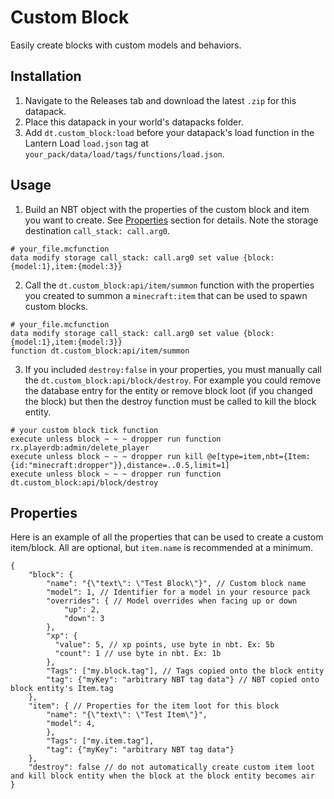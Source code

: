 # Custom Block

Easily create blocks with custom models and behaviors.

## Installation

1. Navigate to the Releases tab and download the latest `.zip` for this datapack.
2. Place this datapack in your world's datapacks folder.
3. Add `dt.custom_block:load` before your datapack's load function in the Lantern Load `load.json` tag at `your_pack/data/load/tags/functions/load.json`.

## Usage

1. Build an NBT object with the properties of the custom block and item you want to create. See [Properties](#Properties) section for details. Note the storage destination `call_stack: call.arg0`.
```mcfunction
# your_file.mcfunction
data modify storage call_stack: call.arg0 set value {block:{model:1},item:{model:3}}
```
2. Call the `dt.custom_block:api/item/summon` function with the properties you created to summon a `minecraft:item` that can be used to spawn custom blocks.
```mcfunction
# your_file.mcfunction
data modify storage call_stack: call.arg0 set value {block:{model:1},item:{model:3}}
function dt.custom_block:api/item/summon
```
3. If you included `destroy:false` in your properties, you must manually call the `dt.custom_block:api/block/destroy`. For example you could remove the database entry for the entity or remove block loot (if you changed the block) but then the destroy function must be called to kill the block entity.
```mcfunction
# your custom block tick function
execute unless block ~ ~ ~ dropper run function rx.playerdb:admin/delete_player
execute unless block ~ ~ ~ dropper run kill @e[type=item,nbt={Item:{id:"minecraft:dropper"}},distance=..0.5,limit=1]
execute unless block ~ ~ ~ dropper run function dt.custom_block:api/block/destroy
```
## Properties
Here is an example of all the properties that can be used to create a custom item/block. All are optional, but `item.name` is recommended at a minimum.
```jsonc
{
    "block": {
        "name": "{\"text\": \"Test Block\"}", // Custom block name
        "model": 1, // Identifier for a model in your resource pack
        "overrides": { // Model overrides when facing up or down
            "up": 2,
            "down": 3
        },
        "xp": {
          "value": 5, // xp points, use byte in nbt. Ex: 5b
          "count": 1 // use byte in nbt. Ex: 1b
        },
        "Tags": ["my.block.tag"], // Tags copied onto the block entity
        "tag": {"myKey": "arbitrary NBT tag data"} // NBT copied onto block entity's Item.tag
    },
    "item": { // Properties for the item loot for this block
        "name": "{\"text\": \"Test Item\"}",
        "model": 4,
        },
        "Tags": ["my.item.tag"],
        "tag": {"myKey": "arbitrary NBT tag data"}
    },
    "destroy": false // do not automatically create custom item loot and kill block entity when the block at the block entity becomes air
}
```